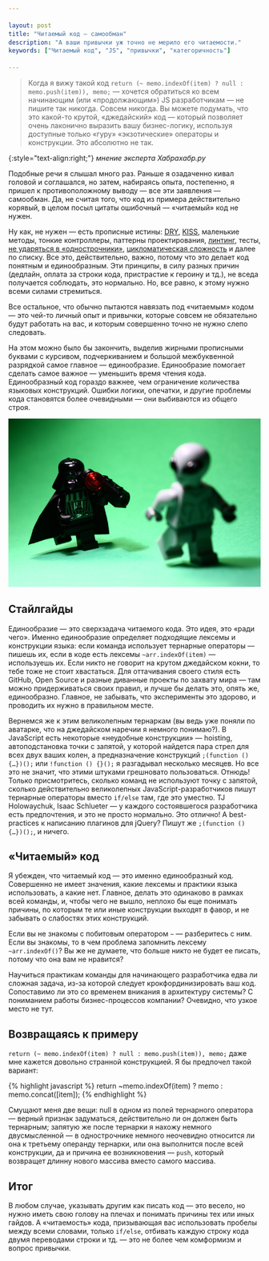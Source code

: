 ```yaml
---

layout: post
title: "Читаемый код — самообман"
description: "А ваши привычки уж точно не мерило его читаемости."
keywords: ["Читаемый код", "JS", "привычки", "категоричность"]

---
```


> Когда я вижу такой код `return (~ memo.indexOf(item) ? null : memo.push(item)), memo;`
— хочется обратиться ко всем начинающим (или «продолжающим») JS разработчикам —
не пишите так никогда. Совсем никогда. Вы можете подумать, что это какой-то крутой,
«джедайский» код — который позволяет очень лаконично выразить вашу бизнес-логику, 
используя доступные только «гуру» «экзотические» операторы и конструкции. 
Это абсолютно не так.

{:style="text-align:right;"}
_мнение эксперта Хабрахабр.ру_

Подобные речи я слышал много раз. Раньше я озадаченно кивал головой и соглашался, но
затем, набираясь опыта, постепенно, я пришел к противополож&shy;ному выводу — 
все эти заявления — самообман. Да, не считая того, что код из примера действительно
корявый, в целом посыл цитаты ошибочный — «читаемый» код не нужен. 

Ну как, не нужен — есть прописные истины: [DRY][4], [KISS][5], маленькие методы,
тонкие контроллеры, паттерны проектирования, [линтинг][3], тесты, [не ударяться в «однострочники»][2], 
[цикломатическая сложность][1] и далее по списку. Все это, действительно, важно, потому что 
это делает код понятным и единообразным. Эти принципы, в силу разных причин (дедлайн, 
оплата за строки кода, пристрастие к героину и тд.), не вседа получается соблюдать, это нормально. 
Но, все равно, к этому нужно всеми силами стремиться.

Все остальное, что обычно пытаются навязать под «читаемым» кодом — это
чей-то личный опыт и привычки, которые совсем не обязательно будут работать
на вас, и которым совершенно точно не нужно слепо следовать.

На этом можно было бы закончить, выделив жирными прописными буквами с курсивом, подчеркиванием
и большой межбуквенной разрядкой самое главное — единообразие. Единообразие помогает сделать
самое важное — уменьшить время чтения кода. Единообразный код гораздо важнее, чем
ограничение количества языковых конструкций. Ошибки логики, опечатки, и другие проблемы кода
становятся более очевидными — они выбиваются из общего строя.

![](/assets/articles-assets/darth-n-alien.jpg)


## Стайлгайды

Единообразие — это сверхзадача читаемого кода. Это идея, это «ради чего». 
Именно единообразие определяет подходящие лексемы и конструкции языка:
если команда использует тернарные операторы — пишешь их, если в коде есть
лексемы `~arr.indexOf(item)` — используешь их. Если никто не говорит
на крутом джедайском кокни, то тебе тоже не стоит хвастаться. Для оттачивания
своего стиля есть GitHub, Open Source и разные диванные проекты по захвату мира
— там можно придерживаться своих правил, и лучше бы делать это, опять же,
единообразно. Главное, не забывать, что эксперименты это здорово, и проводить их
нужно в правильном месте.

Вернемся же к этим великолепным тернаркам (вы ведь уже поняли по аватарке, что на
джедайском наречии я немного понимаю?). В JavaScript есть некоторые «неудобные
конструкции» — hoisting, автоподстановка точки с запятой, у которой найдется
пара стрел для всех двух ваших колен, а предназначение конструкций `;(function () {…})();`
или `!function () {}();` я разгадывал несколько месяцев. Но все это не значит, что этими
штуками грешновато пользоваться. Отнюдь! Только присмотритесь, сколько команд
не используют точку с запятой, сколько действительно великолепных JavaScript-разработчиков
пишут тернарные операторы вместо `if/else` там, где это уместно. TJ Holowaychuk, Isaac Schlueter —
у каждого состоявшегося разработчика есть предпочтения, и это не просто нормально. Это отлично! А best-practices
к написанию плагинов для jQuery? Пишут же `;(function () {…})();`, и ничего.


##  «Читаемый» код

Я убежден, что читаемый код — это именно единообразный код. Совершенно не имеет 
значения, какие лексемы и практики языка использовать, а какие нет. Главное, 
делать это одинаково в рамках всей команды, и, чтобы чего не вышло, неплохо 
бы еще понимать причины, по которым те или иные конструкции выходят в фавор, и
не забывать о слабостях этих конструкций.

Если вы не знакомы с побитовым оператором `~` — разберитесь с ним. Если вы 
знакомы, то в чем проблема запомнить лексему `~arr.indexOf()`? Вы же не думаете,
что больше никто не будет ее писать, потому что она вам не нравится?

Научиться практикам команды для начинающего разработчика едва ли сложная задача, 
из-за которой следует крокфординизировать ваш код. Сопоставимо ли это со 
временем вникания в архитектуру системы? С пониманием работы бизнес-процессов 
компании? Очевидно, что узкое место не тут.


## Возвращаясь к примеру

`return (~ memo.indexOf(item) ? null : memo.push(item)), memo;` даже мне 
кажется  довольно странной конструкцией. Я бы предпочел такой вариант:

{% highlight javascript %}
return ~memo.indexOf(item)
  ? memo
  : memo.concat([item]);
{% endhighlight %}

Смущают меня две вещи: null в одном из полей тернарного оператора — верный признак
задуматься, действительно ли он должен быть тернарным; запятую же после тернарки
я нахожу немного двусмысленной — в однострочнике немного неочевидно относится ли она
к третьему операнду тернарки, или она выполнится после всей конструкции, да и причина
ее возникновения — `push`, который возвращет длинну нового массива вместо самого массива. 


## Итог
 
В любом случае, указывать другим как писать код — это весело, но нужно иметь
свою голову на плечах и понимать причины тех или иных гайдов. А «читаемость» кода,
призывающая вас использовать пробелы между всеми словами, только `if/else`, 
отбивать каждую строку кода двумя переводами строки и тд. — это не более чем
комформизм и вопрос привычки.




[1]: https://ru.wikipedia.org/wiki/%D6%E8%EA%EB%EE%EC%E0%F2%E8%F7%E5%F1%EA%E0%FF_%F1%EB%EE%E6%ED%EE%F1%F2%FC
[2]: https://ru.wikipedia.org/wiki/%D0%9A%D0%BE%D0%BB%D0%B8%D1%87%D0%B5%D1%81%D1%82%D0%B2%D0%BE_%D1%81%D1%82%D1%80%D0%BE%D0%BA_%D0%BA%D0%BE%D0%B4%D0%B0
[3]: http://www.jshint.com/
[4]: https://ru.wikipedia.org/wiki/Don%27t_repeat_yourself
[5]: https://ru.wikipedia.org/wiki/KISS_(%D0%BF%D1%80%D0%B8%D0%BD%D1%86%D0%B8%D0%BF)
